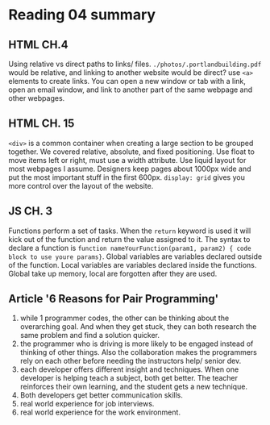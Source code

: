 # Reading 04 summary

## HTML CH.4
Using relative vs direct paths to links/ files. `./photos/.portlandbuilding.pdf` would be relative, and linking to another website would be direct? use `<a>` elements to create links. You can open a new window or tab with a link, open an email window, and link to another part of the same webpage and other webpages.

## HTML CH. 15
`<div>` is a common container when creating a large section to be grouped together. We covered relative, absolute, and fixed positioning. Use float to move items left or right, must use a width attribute. Use liquid layout for most webpages I assume. Designers keep pages about 1000px wide and put the most important stuff in the first 600px. `display: grid` gives you more control over the layout of the website. 

## JS CH. 3
Functions perform a set of tasks. When the `return` keyword is used it will kick out of the function and return the value assigned to it. The syntax to declare a function is `function nameYourFunction(param1, param2) { code block to use youre params}`. Global variables are variables declared outside of the function. Local variables are variables declared inside the functions. Global take up memory, local are forgotten after they are used.


## Article '6 Reasons for Pair Programming'
1. while 1 programmer codes, the other can be thinking about the overarching goal. And when they get stuck, they can both research the same problem and find a solution quicker.
2. the programmer who is driving is more likely to be engaged instead of thinking of other things. Also the collaboration makes the programmers rely on each other before needing the instructors help/ senior dev.
3. each developer offers different insight and techniques. When one developer is helping teach a subject, both get better. The teacher reinforces their own learning, and the student gets a new technique.
4. Both developers get better communication skills.
5. real world experience for job interviews.
6. real world experience for the work environment.